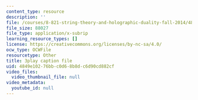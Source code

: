 ```yaml
---
content_type: resource
description: ''
file: /courses/8-821-string-theory-and-holographic-duality-fall-2014/4849e10276bbc0d68b8dc6d90cd882cf_raP-0nqnF_A.srt
file_size: 88027
file_type: application/x-subrip
learning_resource_types: []
license: https://creativecommons.org/licenses/by-nc-sa/4.0/
ocw_type: OCWFile
resourcetype: Other
title: 3play caption file
uid: 4849e102-76bb-c0d6-8b8d-c6d90cd882cf
video_files:
  video_thumbnail_file: null
video_metadata:
  youtube_id: null
---
```

